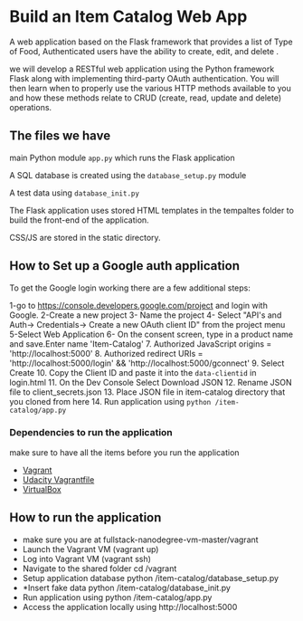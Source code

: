 # Build an Item Catalog Web App

A web application based on the Flask framework that provides a list of Type of Food, Authenticated users have the ability to create, edit, and delete .

we will develop a RESTful web application using the Python framework Flask along with implementing third-party OAuth authentication. You will then learn when to properly use the various HTTP methods available to you and how these methods relate to CRUD (create, read, update and delete) operations.


## The files we have  

main Python module `app.py` which runs the Flask application

A SQL database is created using the `database_setup.py` module 

A test data using `database_init.py`

The Flask application uses stored HTML templates in the tempaltes folder to build the front-end of the application.

CSS/JS are stored in the static directory.


## How to Set up a Google auth application
To get the Google login working there are a few additional steps:

1-go to https://console.developers.google.com/project and login with Google.
2-Create a new project
3- Name the project
4- Select "API's and Auth-> Credentials-> Create a new OAuth client ID" from the project menu
5-Select Web Application
6- On the consent screen, type in a product name and save.Enter name 'Item-Catalog'
7. Authorized JavaScript origins = 'http://localhost:5000'
8. Authorized redirect URIs = 'http://localhost:5000/login' && 'http://localhost:5000/gconnect'
9. Select Create
10. Copy the Client ID and paste it into the `data-clientid` in login.html
11. On the Dev Console Select Download JSON
12. Rename JSON file to client_secrets.json
13. Place JSON file in item-catalog directory that you cloned from here
14. Run application using `python /item-catalog/app.py`

### Dependencies to run the application 
make sure to have all the items before you run the application 
- [Vagrant](https://www.vagrantup.com/)
- [Udacity Vagrantfile](https://github.com/udacity/fullstack-nanodegree-vm-master)
- [VirtualBox](https://www.virtualbox.org/wiki/Downloads)


## How to run the application
- make sure you are at fullstack-nanodegree-vm-master/vagrant
- Launch the Vagrant VM (vagrant up)
- Log into Vagrant VM (vagrant ssh)
- Navigate to the shared folder cd /vagrant 
- Setup application database python /item-catalog/database_setup.py
- *Insert fake data python /item-catalog/database_init.py
- Run application using python /item-catalog/app.py
- Access the application locally using http://localhost:5000





